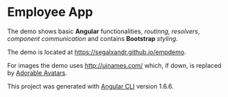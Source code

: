 # Employee App

The demo shows basic **Angular** functionalities, *routinng*, *resolvers*, *component communication* and contains **Bootstrap** *styling*.

The demo is located at https://segalxandr.github.io/empdemo.

For images the demo uses http://uinames.com/ which, if down, is replaced by [Adorable Avatars](http://avatars.adorable.io/ "Adorable Avatars").

This project was generated with [Angular CLI](https://github.com/angular/angular-cli) version 1.6.6.

